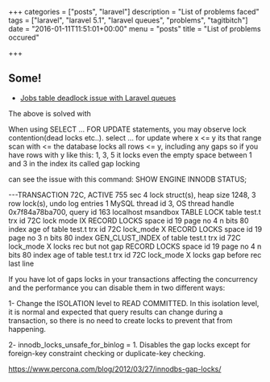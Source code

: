 +++
categories = ["posts", "laravel"]
description = "List of problems faced"
tags = ["laravel", "laravel 5.1", "laravel queues", "problems", "tagitbitch"]
date = "2016-01-11T11:51:01+00:00"
menu = "posts"
title = "List of problems occured"

+++

## Some!

* [Jobs table deadlock issue with Laravel queues](https://stackoverflow.com/questions/32475853/how-to-avoid-jobs-db-table-locks-issue-when-using-laravel-queues "Jobs table deadlock issue with Laravel queues")

The above is solved with

When using SELECT ... FOR UPDATE statements, you may observe lock contention(dead locks etc..).
select … for update where x <= y
its that range scan with <=
the database locks all rows <= y, including any gaps
so if you have rows with y like this: 1, 3, 5
it locks even the empty space between 1 and 3 in the index
its called gap locking

can see the issue with this command:
SHOW ENGINE INNODB STATUS;

---TRANSACTION 72C, ACTIVE 755 sec
4 lock struct(s), heap size 1248, 3 row lock(s), undo log entries 1
MySQL thread id 3, OS thread handle 0x7f84a78ba700, query id 163 localhost msandbox
TABLE LOCK table test.t trx id 72C lock mode IX
RECORD LOCKS space id 19 page no 4 n bits 80 index age of table test.t trx id 72C lock_mode X
RECORD LOCKS space id 19 page no 3 n bits 80 index GEN_CLUST_INDEX of table test.t trx id 72C lock_mode X locks rec but not gap
RECORD LOCKS space id 19 page no 4 n bits 80 index age of table test.t trx id 72C lock_mode X locks gap before rec
last line

If you have lot of gaps locks in your transactions affecting the concurrency and the performance you can disable them in two different ways:

1- Change the ISOLATION level to READ COMMITTED. In this isolation level, it is normal and expected that query results can change during a transaction, so there is no need to create locks to prevent that from happening.

2- innodb_locks_unsafe_for_binlog = 1. Disables the gap locks except for foreign-key constraint checking or duplicate-key checking.

https://www.percona.com/blog/2012/03/27/innodbs-gap-locks/ 
